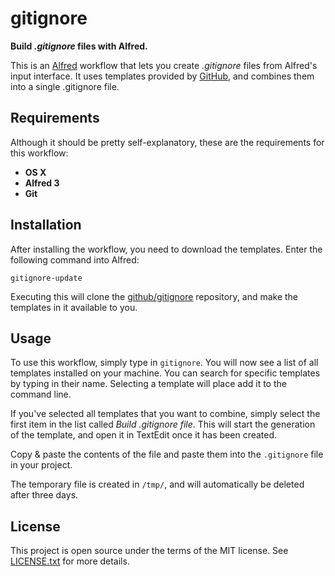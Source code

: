 # gitignore

**Build _.gitignore_ files with Alfred.**

This is an [Alfred](https://www.alfredapp.com) workflow that lets you create
_.gitignore_ files from Alfred's input interface. It uses templates
provided by [GitHub](https://github.com), and combines them into a single
.gitignore file.

## Requirements

Although it should be pretty self-explanatory, these are the requirements for
this workflow:

- **OS X**
- **Alfred 3**
- **Git**

## Installation

After installing the workflow, you need to download the templates. Enter the
following command into Alfred:

```
gitignore-update
```

Executing this will clone the [github/gitignore](https://github.com/github/gitignore)
repository, and make the templates in it available to you.

## Usage

To use this workflow, simply type in `gitignore`. You will now see a list of all
templates installed on your machine. You can search for specific templates by
typing in their name. Selecting a template will place add it to the command
line.

If you've selected all templates that you want to combine, simply select the
first item in the list called _Build .gitignore file_. This will start the
generation of the template, and open it in TextEdit once it has been created.

Copy & paste the contents of the file and paste them into the `.gitignore` file
in your project.

The temporary file is created in `/tmp/`, and will automatically be deleted
after three days.

## License

This project is open source under the terms of the MIT license. See
[LICENSE.txt](./LICENSE.txt) for more details.
